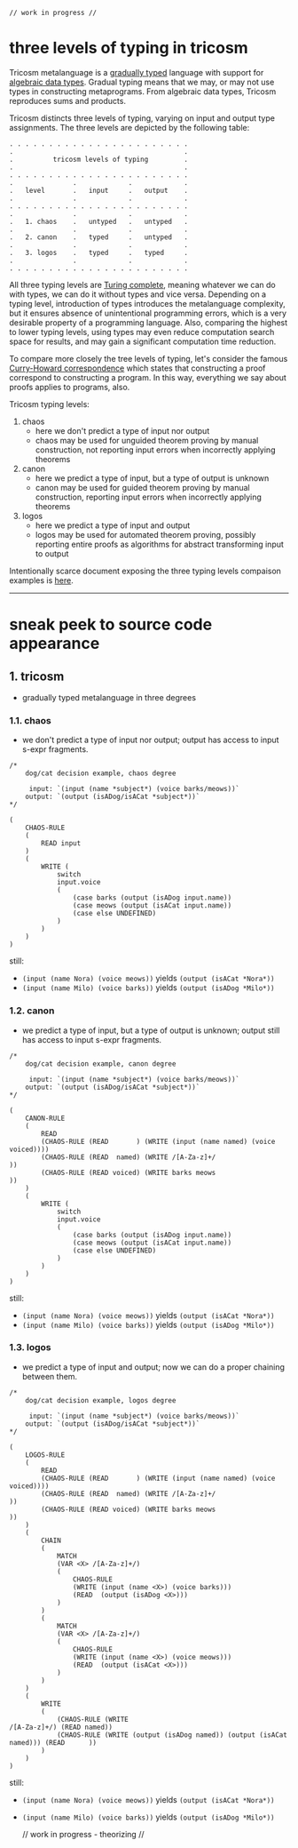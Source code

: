     // work in progress //

# three levels of typing in tricosm

Tricosm metalanguage is a [gradually typed](https://en.wikipedia.org/wiki/Gradual_typing) language with support for [algebraic data types](https://en.wikipedia.org/wiki/Algebraic_data_type). Gradual typing means that we may, or may not use types in constructing metaprograms. From algebraic data types, Tricosm reproduces sums and products.

Tricosm distincts three levels of typing, varying on input and output type assignments. The three levels are depicted by the following table:

```
. . . . . . . . . . . . . . . . . . . . . . .
.                                           .
.          tricosm levels of typing         .
.                                           .
. . . . . . . . . . . . . . . . . . . . . . .
.               .             .             .
.   level       .   input     .   output    . 
.               .             .             .
. . . . . . . . . . . . . . . . . . . . . . . 
.               .             .             .
.   1. chaos    .   untyped   .   untyped   . 
.               .             .             .
.   2. canon    .   typed     .   untyped   . 
.               .             .             .
.   3. logos    .   typed     .   typed     .
.               .             .             .
. . . . . . . . . . . . . . . . . . . . . . .
```

All three typing levels are [Turing complete](https://en.wikipedia.org/wiki/Turing_completeness), meaning whatever we can do with types, we can do it without types and vice versa. Depending on a typing level, introduction of types introduces the metalanguage complexity, but it ensures absence of unintentional programming errors, which is a very desirable property of a programming language. Also, comparing the highest to lower typing levels, using types may even reduce computation search space for results, and may gain a significant computation time reduction.

To compare more closely the tree levels of typing, let's consider the famous [Curry-Howard correspondence](https://en.wikipedia.org/wiki/Curry%E2%80%93Howard_correspondence) which states that constructing a proof correspond to constructing a program. In this way, everything we say about proofs applies to programs, also.

Tricosm typing levels:
1. chaos
    - here we don't predict a type of input nor output
    - chaos may be used for unguided theorem proving by manual construction, not reporting input errors when incorrectly applying theorems
2. canon
    - here we predict a type of input, but a type of output is unknown
    - canon may be used for guided theorem proving by manual construction, reporting input errors when incorrectly applying theorems
3. logos
    - here we predict a type of input and output
    - logos may be used for automated theorem proving, possibly reporting entire proofs as algorithms for abstract transforming input to output

Intentionally scarce document exposing the three typing levels compaison examples is [here](sneak-peek.md).

---

# sneak peek to source code appearance

## 1. tricosm

- gradually typed metalanguage in three degrees

### 1.1. chaos

- we don't predict a type of input nor output; output has access to input s-expr fragments.

```
/*
    dog/cat decision example, chaos degree
    
     input: `(input (name *subject*) (voice barks/meows))`
    output: `(output (isADog/isACat *subject*))`
*/

(
    CHAOS-RULE
    (
        READ input
    )
    (
        WRITE (
            switch
            input.voice
            (
                (case barks (output (isADog input.name))
                (case meows (output (isACat input.name))
                (case else UNDEFINED)
            )
        )
    )
)
```

still:

- `(input (name Nora) (voice meows))` yields `(output (isACat *Nora*))`
- `(input (name Milo) (voice barks))` yields `(output (isADog *Milo*))`

### 1.2. canon

- we predict a type of input, but a type of output is unknown; output still has access to input s-expr fragments.

```
/*
    dog/cat decision example, canon degree
    
     input: `(input (name *subject*) (voice barks/meows))`
    output: `(output (isADog/isACat *subject*))`
*/

(
    CANON-RULE
    (
        READ
        (CHAOS-RULE (READ       ) (WRITE (input (name named) (voice voiced)))) 
        (CHAOS-RULE (READ  named) (WRITE /[A-Za-z]+/                        ))
        (CHAOS-RULE (READ voiced) (WRITE barks meows                        ))
    )
    (
        WRITE (
            switch
            input.voice
            (
                (case barks (output (isADog input.name))
                (case meows (output (isACat input.name))
                (case else UNDEFINED)
            )
        )
    )
)
```

still:

- `(input (name Nora) (voice meows))` yields `(output (isACat *Nora*))`
- `(input (name Milo) (voice barks))` yields `(output (isADog *Milo*))`

### 1.3. logos

- we predict a type of input and output; now we can do a proper chaining between them.

```
/*
    dog/cat decision example, logos degree
    
     input: `(input (name *subject*) (voice barks/meows))`
    output: `(output (isADog/isACat *subject*))`
*/

(
    LOGOS-RULE
    (
        READ
        (CHAOS-RULE (READ       ) (WRITE (input (name named) (voice voiced)))) 
        (CHAOS-RULE (READ  named) (WRITE /[A-Za-z]+/                        ))
        (CHAOS-RULE (READ voiced) (WRITE barks meows                        ))
    )
    (
        CHAIN
        (
            MATCH
            (VAR <X> /[A-Za-z]+/)
            (
                CHAOS-RULE 
                (WRITE (input (name <X>) (voice barks)))
                (READ  (output (isADog <X>)))
            )
        )
        (
            MATCH
            (VAR <X> /[A-Za-z]+/)
            (
                CHAOS-RULE 
                (WRITE (input (name <X>) (voice meows)))
                (READ  (output (isACat <X>)))
            )
        )
    )
    (
        WRITE
        (
            (CHAOS-RULE (WRITE                                     /[A-Za-z]+/) (READ named))
            (CHAOS-RULE (WRITE (output (isADog named)) (output (isACat named))) (READ      ))
        )
    )
)
```

still:

- `(input (name Nora) (voice meows))` yields `(output (isACat *Nora*))`
- `(input (name Milo) (voice barks))` yields `(output (isADog *Milo*))`

    // work in progress - theorizing //

